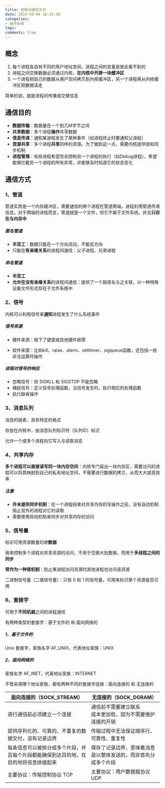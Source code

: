 ```yaml
---
title: 进程间通信方式
date: 2019-09-04 16:22:48
categories:
- 操作系统
tags:
comments: true
---
```


## 概念

1. 每个进程各自有不同的用户地址空间，进程之间的变量是彼此看不到的
2. 进程之间交换数据必须通过内核，**在内核中开辟一块缓冲区**
3. 一个进程把自己的数据从用户空间拷贝到内核缓冲区，另一个进程再从内核缓冲区把数据读走

简单的说，就是进程间传播或交换信息

<!-- more -->

## 通信目的

- **数据传输**：数据量在一个到几M字节之间
- **共享数据**：多个进程**操作**共享数据
- **信息传递**：通知某进程发生了某种事件（如进程终止时要通知父进程）
- **资源共享**：多个进程**共享**同样的资源。为了做到这一点，需要内核提供锁和同步机制
- **进程管理**：有些进程希望完全控制另一个进程的执行（如Debug进程），希望能够拦截另一个进程的所有异常，并能够及时知道它的状态变化



## 通信方式

### 1、管道

管道实质是一个内存缓冲区，需要通信的两个进程在管道两端，进程利用管道传递信息。对于两端的进程而言，管道就是一个文件，但它不属于文件系统，并且**只存在与内存中**

##### 匿名管道

- **半双工**：数据只能在一个方向流动，不能反方向
- 只能在**有亲缘关系**的进程间通信：父子进程、兄弟进程

##### 命名管道

- **半双工**
- **允许在没有亲缘关系**的进程间通信：提供了一个路径名与之关联，以一种特殊设备文件形式存在于文件系统中



### 2、信号

内核可以利用信号来**通知**进程发生了什么系统事件

##### 信号来源

- 硬件来源：按下了键盘或其他硬件故障

- 软件来源：比如kill、raise、alarm、setitimer、sigqueue函数，还包括一些非法运算符操作

##### 进程对信号的响应

- 忽略信号：但 SIGKLL 和 SIGSTOP 不能忽略
- 捕捉信号：定义信号处理函数，当信号发生时，执行相应的处理函数
- 执行缺省操作



### 3、消息队列

消息的链表，具有特定的格式

存放在内核中，由消息队列标识符（队列ID）标识

允许一个或多个进程向它写入与读取消息



### 4、共享内存

**多个进程可以直接读写同一块内存空间**：内核专门留出一块内存区，需要访问的进程可以将其映射到自己的私有地址空间，不需要进行数据的拷贝，从而大大提高效率

##### 注意

- **并未提供同步机制**：在一个进程结束对共享内存的写操作之前，没有自动机制阻止另外的进程对它的读取
- 需要使用其他机制来同步对共享内存的访问



### 5、信号量

标识可用资源数量的**计数器**

用来控制多个进程对共享资源的访问，不用于交换大批数据，而用于**多线程之间的同步**

**常作为一种锁机制**：防止某进程访问资源时其他进程也访问该资源

二进制信号量（二值信号量）：只有 0 和 1 的信号量，可用来标识某个资源是否可用



### 6、套接字

可用于**不同机器**之间的进程通信

有两种类型的套接字：基于文件的 和 面向网络的

##### 1、基于文件的

Unix 套接字，家族名字 AF_UNIX，代表地址家族：UNIX

##### 2、面向网络的

家族名字 AF_INET，代表地址家族：INTERNET



不管采用哪个地址家族，都有两种不同的套接字连接：面向连接的 和 无连接的

| 面向连接的（SOCK_STREAM）                                    | 无连接的（SOCK_DGRAM）                                       |
| ------------------------------------------------------------ | ------------------------------------------------------------ |
| 进行通信前必须建立一个连接                                   | 通信前不需要建立联系<br />成本更加低，因为不需要维护连接的开销 |
| 提供序列化的、可靠的、不重复的数据交付，没有记录边界         | 传输过程中无法保证顺序行、可靠性、重复性                     |
| 每条信息可以被拆分成多个片段，并且每个片段都能确保到达目的地，在目的地将信息拼接起来 | 保存了记录边界，意味着消息是以整体发送的，而非首先分成多个片段 |
| 主要协议：传输控制协议 TCP                                   | 主要协议：用户数据报协议 UDP                                 |